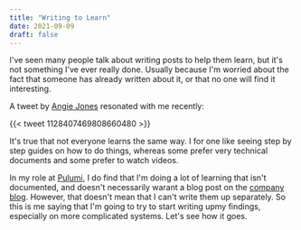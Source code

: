 ```yaml
---
title: "Writing to Learn"
date: 2021-09-09
draft: false
---
```


I've seen many people talk about writing posts to help them learn, but it's not something I've ever really done. Usually because I'm worried about the fact that someone has already written about it, or that no one will find it interesting.

<!--more-->

A tweet by [Angie Jones](https://twitter.com/techgirl1908) resonated with me recently:

{{< tweet 1128407469808660480 >}}

It's true that not everyone learns the same way. I for one like seeing step by step guides on how to do things, whereas some prefer very technical documents and some prefer to watch videos.

In my role at [Pulumi](https://pulumi.com), I do find that I'm doing a lot of learning that isn't documented, and doesn't necessarily warant a blog post on the [company blog](https://pulumi.com/blog). However, that doesn't mean that I can't write them up separately. So this is me saying that I'm going to try to start writing upmy findings, especially on more complicated systems. Let's see how it goes.
